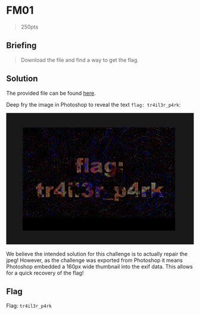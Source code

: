 # FM01
> 250pts

## Briefing
> Download the file and find a way to get the flag.

## Solution
The provided file can be found [here](fm01.zip).

Deep fry the image in Photoshop to reveal the text `flag: tr4il3r_p4rk`:

![](FM01.png)

We believe the intended solution for this challenge is to actually repair the jpeg! However, as the challenge was exported from Photoshop it means Photoshop embedded a 160px wide thumbnail into the exif data. This allows for a quick recovery of the flag! 

## Flag
Flag: `tr4il3r_p4rk`
